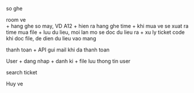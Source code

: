 so ghe

room ve  
    + hang ghe so may, VD A12
    + hien ra hang ghe 
time
    + khi mua ve se xuat ra time mua
file
    + luu du lieu, moi lan mo se doc du lieu ra
    + xu ly ticket code khi doc file, de dien du lieu vao mang

thanh toan
    + API gui mail khi da thanh toan

User
    + dang nhap
    + danh ki
        + file luu thong tin user

search ticket

Huy ve

